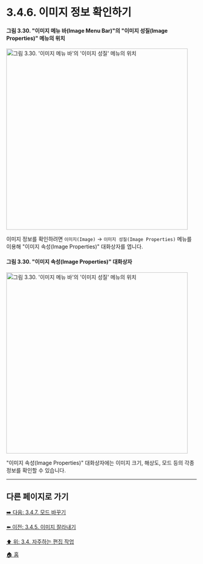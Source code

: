# 3.4.6. 이미지 정보 확인하기
#### 그림 3.30. "이미지 메뉴 바(Image Menu Bar)"의 "이미지 성질(Image Properties)" 메뉴의 위치
<img width="480" alt="그림 3.30. '이미지 메뉴 바'의 '이미지 성질' 메뉴의 위치" environment="MacOS:Sonoma 14.2.1 GIMP 2.10.36" src="https://github.com/wonder13662/gimp/assets/15767104/3ef5e6b4-db37-4822-a1e5-edb3629d131e">

이미지 정보를 확인하려면 `이미지(Image)` → `이미지 성질(Image Properties)` 메뉴를 이용해 "이미지 속성(Image Properties)" 대화상자를 엽니다.

#### 그림 3.30. "이미지 속성(Image Properties)" 대화상자
<img width="480" alt="그림 3.30. '이미지 메뉴 바'의 '이미지 성질' 메뉴의 위치" environment="MacOS:Sonoma 14.2.1 GIMP 2.10.36" src="https://github.com/wonder13662/gimp/assets/15767104/cf1db6e1-a377-4fca-b910-750175d987ca">

"이미지 속성(Image Properties)" 대화상자에는 이미지 크기, 해상도, 모드 등의 각종 정보를 확인할 수 있습니다.

***

## 다른 페이지로 가기
[➡️ 다음: 3.4.7. 모드 바꾸기](./03-04-07-change-the-mode.md)

[⬅️ 이전: 3.4.5. 이미지 잘라내기](./03-04-05-crop-an-image.md)

[⬆️ 위: 3.4. 자주하는 편집 작업](./03-04-00-common-tasks.md)

[🏠 홈](./00-home.md)
